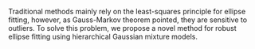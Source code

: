 Traditional methods mainly rely on the least-squares principle for ellipse fitting, however, as Gauss-Markov theorem pointed, they are sensitive to outliers. To solve this problem, we propose a novel method for robust ellipse fitting using hierarchical Gaussian mixture models.
